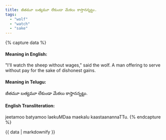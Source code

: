 ```yaml
---
title: జీతమూ బత్యమూ లేకుండా మేకలు కాస్తానన్నట్టు.
tags:
  - "wolf"
  - "watch"
  - "sake"
---
```


{% capture data %}
#### Meaning in English:
"I'll watch the sheep without wages," said the wolf.
A man offering to serve without pay for the sake of dishonest gains.

#### Meaning in Telugu:
జీతమూ బత్యమూ లేకుండా మేకలు కాస్తానన్నట్టు.

#### English Transliteration:
jeetamoo batyamoo laekuMDaa maekalu kaastaanannaTTu.
{% endcapture %}

{{ data | markdownify }}

